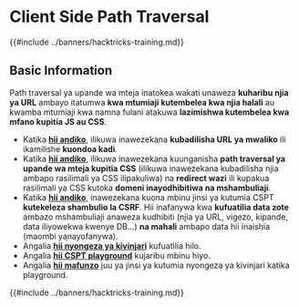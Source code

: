 # Client Side Path Traversal

{{#include ../banners/hacktricks-training.md}}

## Basic Information

Path traversal ya upande wa mteja inatokea wakati unaweza **kuharibu njia ya URL** ambayo itatumwa **kwa mtumiaji kutembelea kwa njia halali** au kwamba mtumiaji kwa namna fulani atakuwa **lazimishwa kutembelea kwa mfano kupitia JS au CSS**.

- Katika [**hii andiko**](https://erasec.be/blog/client-side-path-manipulation/), ilikuwa inawezekana **kubadilisha URL ya mwaliko** ili ikamilishe **kuondoa kadi**.
- Katika [**hii andiko**](https://mr-medi.github.io/research/2022/11/04/practical-client-side-path-traversal-attacks.html), ilikuwa inawezekana kuunganisha **path traversal ya upande wa mteja kupitia CSS** (ilikuwa inawezekana kubadilisha njia ambapo rasilimali ya CSS ilipakuliwa) na **redirect wazi** ili kupakua rasilimali ya CSS kutoka **domeni inayodhibitiwa na mshambuliaji**.
- Katika [**hii andiko**](https://blog.doyensec.com/2024/07/02/cspt2csrf.html), inawezekana kuona mbinu jinsi ya kutumia CSPT **kutekeleza shambulio la CSRF**. Hii inafanywa kwa **kufuatilia data zote** ambazo mshambuliaji anaweza kudhibiti (njia ya URL, vigezo, kipande, data iliyowekwa kwenye DB...) **na mahali** ambapo data hii inaishia (maombi yanayofanywa).
- Angalia [**hii nyongeza ya kivinjari**](https://addons.mozilla.org/en-US/firefox/addon/eval-villain/) kufuatilia hilo.
- Angalia [**hii CSPT playground**](https://github.com/doyensec/CSPTPlayground) kujaribu mbinu hiyo.
- Angalia [**hii mafunzo**](https://blog.doyensec.com/2024/12/03/cspt-with-eval-villain.html) juu ya jinsi ya kutumia nyongeza ya kivinjari katika playground.

{{#include ../banners/hacktricks-training.md}}

